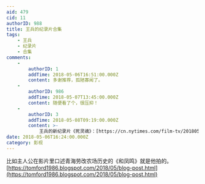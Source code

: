 ```yaml
---
aid: 479
cid: 11
authorID: 988
title: 王兵的纪录片合集
tags:
    - 王兵
    - 纪录片
    - 合集
comments:
    -
        authorID: 1
        addTime: 2018-05-06T16:51:00.000Z
        content: 多谢推荐，孤陋寡闻了。
    -
        authorID: 986
        addTime: 2018-05-07T13:45:00.000Z
        content: 随便看了个，很压抑！
    -
        authorID: 3
        addTime: 2018-05-08T09:19:00.000Z
        content: >-
            王兵的新纪录片《死灵魂》：[https://cn.nytimes.com/film-tv/20180508/wang-bing-dead-souls](https://cn.nytimes.com/film-tv/20180508/wang-bing-dead-souls)
date: 2018-05-06T16:24:00.000Z
category: 影视
---
```


比如主人公在影片里口述青海劳改农场历史的《和凤鸣》就是他拍的。  
[https://tomford1986.blogspot.com/2018/05/blog-post.html](https://tomford1986.blogspot.com/2018/05/blog-post.html)
